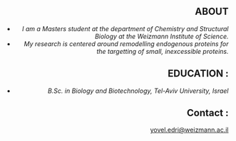 <vid src="Video.mp4" align="right" width="300" width="300" style="border-radius: 50%;">


## ABOUT

- *I am a Masters student at the department of Chemistry and Structural Biology at the Weizmann Institute of Science.*
- *My research is centered around remodelling endogenous proteins for the targetting of small, inexcessible proteins.*


## EDUCATION :
- *B.Sc. in Biology and Biotechnology, Tel-Aviv University, Israel*

## Contact :
yovel.edri@weizmann.ac.il
